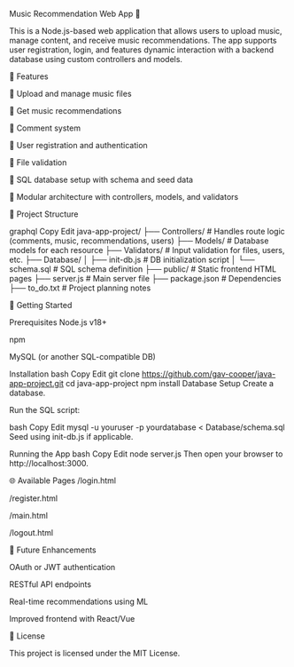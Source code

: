Music Recommendation Web App 🎵

This is a Node.js-based web application that allows users to upload music, manage content, and receive music recommendations. The app supports user registration, login, and features dynamic interaction with a backend database using custom controllers and models.

🔧 Features

🎼 Upload and manage music files

🧠 Get music recommendations

💬 Comment system

👤 User registration and authentication

📂 File validation

📄 SQL database setup with schema and seed data

🧩 Modular architecture with controllers, models, and validators

📁 Project Structure

graphql
Copy
Edit
java-app-project/
├── Controllers/           # Handles route logic (comments, music, recommendations, users)
├── Models/                # Database models for each resource
├── Validators/            # Input validation for files, users, etc.
├── Database/
│   ├── init-db.js         # DB initialization script
│   └── schema.sql         # SQL schema definition
├── public/                # Static frontend HTML pages
├── server.js              # Main server file
├── package.json           # Dependencies
├── to_do.txt              # Project planning notes

🚀 Getting Started

Prerequisites
Node.js v18+

npm

MySQL (or another SQL-compatible DB)

Installation
bash
Copy
Edit
git clone https://github.com/gav-cooper/java-app-project.git
cd java-app-project
npm install
Database Setup
Create a database.

Run the SQL script:

bash
Copy
Edit
mysql -u youruser -p yourdatabase < Database/schema.sql
Seed using init-db.js if applicable.

Running the App
bash
Copy
Edit
node server.js
Then open your browser to http://localhost:3000.

🌐 Available Pages
/login.html

/register.html

/main.html

/logout.html

🧠 Future Enhancements

OAuth or JWT authentication

RESTful API endpoints

Real-time recommendations using ML

Improved frontend with React/Vue

📄 License

This project is licensed under the MIT License.

